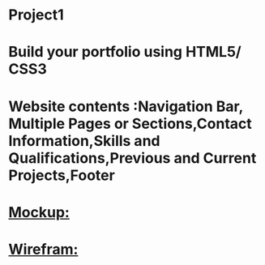 # Project1
# Build your portfolio using HTML5/ CSS3
# Website contents :Navigation Bar, Multiple Pages or Sections,Contact Information,Skills and Qualifications,Previous and     Current Projects,Footer 
# [Mockup:](https://www.figma.com/file/ANZWXDddVR59rWSOiqk3Hz/Untitled?type=design&node-id=27%3A192&mode=design&t=GuFYgLWf043NMQT2-1)
# [Wirefram:](https://www.figma.com/file/ANZWXDddVR59rWSOiqk3Hz/Untitled?type=design&node-id=0%3A1&mode=design&t=GuFYgLWf043NMQT2-1)